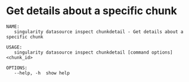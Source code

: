 # Get details about a specific chunk

```
NAME:
   singularity datasource inspect chunkdetail - Get details about a specific chunk

USAGE:
   singularity datasource inspect chunkdetail [command options] <chunk_id>

OPTIONS:
   --help, -h  show help
```
